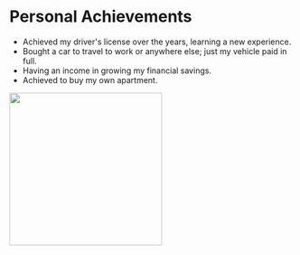 # Personal Achievements

- Achieved my driver's license over the years, learning a new experience.
- Bought a car to travel to work or anywhere else; just my vehicle paid in full.
- Having an income in growing my financial savings.
- Achieved to buy my own apartment.

 <img src="https://media.licdn.com/dms/image/C4D12AQHnuLjw9PbiQw/article-cover_image-shrink_720_1280/0/1568629126383?e=2147483647&v=beta&t=2Zw8j9bEZvgqXdDamkatJbG-tycsNvpKNyeVO5djfJ8" height="270"/>